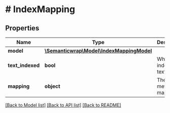 # # IndexMapping

## Properties

Name | Type | Description | Notes
------------ | ------------- | ------------- | -------------
**model** | [**\Semanticwrap\Model\IndexMappingModel**](IndexMappingModel.md) |  | [optional]
**text_indexed** | **bool** | Whether to index the text or not | [optional]
**mapping** | **object** | The metadata mapping | [optional]

[[Back to Model list]](../../README.md#models) [[Back to API list]](../../README.md#endpoints) [[Back to README]](../../README.md)
